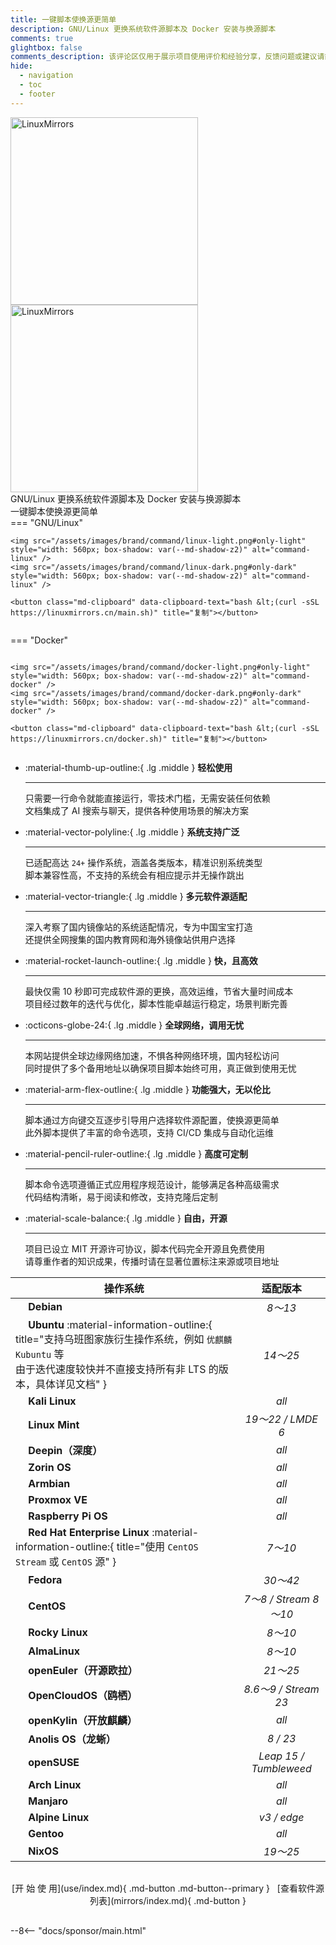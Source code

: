 ```yaml
---
title: 一键脚本使换源更简单
description: GNU/Linux 更换系统软件源脚本及 Docker 安装与换源脚本
comments: true
glightbox: false
comments_description: 该评论区仅用于展示项目使用评价和经验分享，反馈问题或建议请前往<a href="/community">社区</a>或<a href="https://github.com/SuperManito/LinuxMirrors/issues" target="_blank">Issues</a>
hide:
  - navigation
  - toc
  - footer
---
```


<div class="grid" markdown>
<figure style="margin: 0 auto" markdown>
  <div class="hero">
    <span class="hero-background">
    </span>
  </div>
  <img src="/assets/images/brand/light/2.png#only-light" alt="LinuxMirrors" style="width: 300px" />
  <img src="/assets/images/brand/dark/2.png#only-dark" alt="LinuxMirrors" style="width: 300px" />
  <figcaption>GNU/Linux 更换系统软件源脚本及 Docker 安装与换源脚本</figcaption>
  <figcaption>一键脚本使换源更简单</figcaption>
</figure>
<figure class="home-cmd no-select" style="margin: 0; display: flex; flex-direction: column; justify-content: center" markdown>
=== "GNU/Linux"

    <img src="/assets/images/brand/command/linux-light.png#only-light" style="width: 560px; box-shadow: var(--md-shadow-z2)" alt="command-linux" />
    <img src="/assets/images/brand/command/linux-dark.png#only-dark" style="width: 560px; box-shadow: var(--md-shadow-z2)" alt="command-linux" />

    <button class="md-clipboard" data-clipboard-text="bash &lt;(curl -sSL https://linuxmirrors.cn/main.sh)" title="复制"></button>

=== "Docker"

    <img src="/assets/images/brand/command/docker-light.png#only-light" style="width: 560px; box-shadow: var(--md-shadow-z2)" alt="command-docker" />
    <img src="/assets/images/brand/command/docker-dark.png#only-dark" style="width: 560px; box-shadow: var(--md-shadow-z2)" alt="command-docker" />

    <button class="md-clipboard" data-clipboard-text="bash &lt;(curl -sSL https://linuxmirrors.cn/docker.sh)" title="复制"></button>

</figure>
</div>

<div class="grid" markdown>

<div class="grid cards" style="height: fit-content" markdown>

-   :material-thumb-up-outline:{ .lg .middle } __轻松使用__

    ---

    只需要一行命令就能直接运行，零技术门槛，无需安装任何依赖  
    文档集成了 AI 搜索与聊天，提供各种使用场景的解决方案

-   :material-vector-polyline:{ .lg .middle } __系统支持广泛__

    ---

    已适配高达 `24+` 操作系统，涵盖各类版本，精准识别系统类型  
    脚本兼容性高，不支持的系统会有相应提示并无操作跳出

-   :material-vector-triangle:{ .lg .middle } __多元软件源适配__

    ---

    深入考察了国内镜像站的系统适配情况，专为中国宝宝打造  
    还提供全网搜集的国内教育网和海外镜像站供用户选择

-   :material-rocket-launch-outline:{ .lg .middle } __快，且高效__

    ---

    最快仅需 10 秒即可完成软件源的更换，高效运维，节省大量时间成本  
    项目经过数年的迭代与优化，脚本性能卓越运行稳定，场景判断完善

-   :octicons-globe-24:{ .lg .middle } __全球网络，调用无忧__

    ---

    本网站提供全球边缘网络加速，不惧各种网络环境，国内轻松访问  
    同时提供了多个备用地址以确保项目脚本始终可用，真正做到使用无忧

-   :material-arm-flex-outline:{ .lg .middle } __功能强大，无以伦比__

    ---

    脚本通过方向键交互逐步引导用户选择软件源配置，使换源更简单  
    此外脚本提供了丰富的命令选项，支持 CI/CD 集成与自动化运维

-   :material-pencil-ruler-outline:{ .lg .middle } __高度可定制__

    ---

    脚本命令选项遵循正式应用程序规范设计，能够满足各种高级需求  
    代码结构清晰，易于阅读和修改，支持克隆后定制

-   :material-scale-balance:{ .lg .middle } __自由，开源__

    ---

    项目已设立 MIT 开源许可协议，脚本代码完全开源且免费使用  
    请尊重作者的知识成果，传播时请在显著位置标注来源或项目地址

</div>

<div style="text-align: center" markdown>

| 操作系统 | 适配版本 |
| --- | :---: |
| <a href="https://www.debian.org" title="https://www.debian.org" target="_blank"><img src="/assets/images/icon/debian.svg" width="16" height="16" style="vertical-align: -0.35em"></a> **Debian** | _8～13_ |
| <a href="https://ubuntu.com" title="https://ubuntu.com" target="_blank"><img src="/assets/images/icon/ubuntu.svg" width="16" height="16" style="vertical-align: -0.15em"></a> **Ubuntu** :material-information-outline:{ title="支持乌班图家族衍生操作系统，例如 <code>优麒麟</code> <code>Kubuntu</code> 等<br/>由于迭代速度较快并不直接支持所有非 LTS 的版本，具体详见文档" } | _14～25_ |
| <a href="https://www.kali.org" title="https://www.kali.org" target="_blank"><img src="/assets/images/icon/kali-linux.svg" width="16" height="16"></a> **Kali Linux** | _all_ |
| <a href="https://linuxmint.com" title="https://linuxmint.com" target="_blank"><img src="/assets/images/icon/linux-mint.ico" width="16" height="16" style="vertical-align: -0.2em"></a> **Linux Mint** | _19～22 / LMDE 6_ |
| <a href="https://www.deepin.org" title="https://www.deepin.org" target="_blank"><img src="/assets/images/icon/deepin.png" width="16" height="16" style="vertical-align: -0.2em"></a> **Deepin（深度）** | _all_ |
| <a href="https://zorin.com/os" title="https://zorin.com/os" target="_blank"><img src="/assets/images/icon/zorin-os.png" width="16" height="16" style="vertical-align: -0.15em"></a> **Zorin OS** | _all_ |
| <a href="https://www.armbian.com" title="https://www.armbian.com" target="_blank"><img src="/assets/images/icon/armbian.png" width="16" height="16" style="vertical-align: -0.2em"></a> **Armbian** | _all_ |
| <a href="https://www.proxmox.com/en/products/proxmox-virtual-environment" title="https://www.proxmox.com/en/products/proxmox-virtual-environment" target="_blank"><img src="/assets/images/icon/proxmox.svg" width="16" height="16" style="vertical-align: -0.2em"></a> **Proxmox VE** | _all_ |
| <a href="https://www.raspberrypi.com/software" title="https://www.raspberrypi.com/software" target="_blank"><img src="/assets/images/icon/raspberry-pi.png" width="16" height="16" style="vertical-align: -0.2em"></a> **Raspberry Pi OS** | _all_ |
| <a href="https://access.redhat.com/products/red-hat-enterprise-linux" title="https://access.redhat.com/products/red-hat-enterprise-linux" target="_blank"><img src="/assets/images/icon/redhat.svg" width="16" height="16" style="vertical-align: -0.1em"></a> **Red Hat Enterprise Linux** :material-information-outline:{ title="使用 <code>CentOS Stream</code> 或 <code>CentOS</code> 源" } | _7～10_ |
| <a href="https://fedoraproject.org" title="https://fedoraproject.org" target="_blank"><img src="/assets/images/icon/fedora.ico" width="16" height="16" style="vertical-align: -0.15em"></a> **Fedora** | _30～42_ |
| <a href="https://www.centos.org" title="https://www.centos.org" target="_blank"><img src="/assets/images/icon/centos.svg" width="16" height="16" style="vertical-align: -0.125em"></a> **CentOS** | _7～8 / Stream 8～10_ |
| <a href="https://rockylinux.org" title="https://rockylinux.org" target="_blank"><img src="/assets/images/icon/rocky-linux.svg" width="16" height="16" style="vertical-align: -0.2em"></a> **Rocky Linux** | _8～10_ |
| <a href="https://almalinux.org" title="https://almalinux.org" target="_blank"><img src="/assets/images/icon/almalinux.svg" width="16" height="16" style="vertical-align: -0.15em"></a> **AlmaLinux** | _8～10_ |
| <a href="https://www.openeuler.org/zh" title="https://www.openeuler.org/zh" target="_blank"><img src="/assets/images/icon/openeuler.ico" width="16" height="16" style="vertical-align: -0.2em"></a> **openEuler（开源欧拉）** | _21～25_ |
| <a href="https://www.opencloudos.org" title="https://www.opencloudos.org" target="_blank"><img src="/assets/images/icon/opencloudos.png" width="16" height="16" style="vertical-align: -0.25em"></a> **OpenCloudOS（鸥栖）** | _8.6～9 / Stream 23_ |
| <a href="https://www.openkylin.top" title="https://www.openkylin.top" target="_blank"><img src="/assets/images/icon/openkylin.ico" width="16" height="16" style="vertical-align: -0.25em"></a> **openKylin（开放麒麟）** | _all_ |
| <a href="https://openanolis.cn" title="https://openanolis.cn" target="_blank"><img src="/assets/images/icon/anolis.png" width="16" height="16" style="vertical-align: -0.1em"></a> **Anolis OS（龙蜥）** | _8 / 23_ |
| <a href="https://www.opensuse.org" title="https://www.opensuse.org" target="_blank"><img src="/assets/images/icon/opensuse.svg" width="16" height="16"></a> **openSUSE** | _Leap 15 / Tumbleweed_ |
| <a href="https://archlinux.org" title="https://archlinux.org" target="_blank"><img src="/assets/images/icon/arch-linux.ico" width="16" height="16" style="vertical-align: -0.15em"></a> **Arch Linux** | _all_ |
| <a href="https://manjaro.org" title="https://manjaro.org" target="_blank"><img src="/assets/images/icon/manjaro.svg" width="16" height="16" style="vertical-align: -0.2em"></a> **Manjaro** | _all_ |
| <a href="https://www.alpinelinux.org" title="https://www.alpinelinux.org" target="_blank"><img src="/assets/images/icon/alpine.png" width="16" height="16" style="vertical-align: -0.15em"></a> **Alpine Linux** | _v3 / edge_ |
| <a href="https://www.gentoo.org" title="https://www.gentoo.org" target="_blank"><img src="/assets/images/icon/gentoo.svg" width="16" height="16" style="vertical-align: -0.2em"></a> **Gentoo** | _all_ |
| <a href="https://nixos.org" title="https://nixos.org" target="_blank"><img src="/assets/images/icon/nixos.svg" width="16" height="16" style="vertical-align: -0.15em"></a> **NixOS** | _19～25_ |

</div>
</div>

<div style="text-align: center; padding: 1rem 0" markdown>
[开 始 使 用](use/index.md){ .md-button .md-button--primary } &nbsp; [查看软件源列表](mirrors/index.md){ .md-button }
</div>

--8<-- "docs/sponsor/main.html"

